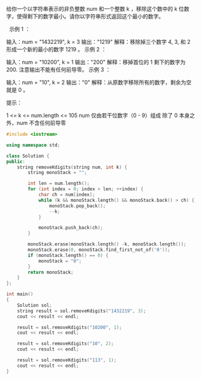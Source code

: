 给你一个以字符串表示的非负整数 num 和一个整数 k ，移除这个数中的 k 位数字，使得剩下的数字最小。请你以字符串形式返回这个最小的数字。

 
示例 1 ：

输入：num = "1432219", k = 3
输出："1219"
解释：移除掉三个数字 4, 3, 和 2 形成一个新的最小的数字 1219 。
示例 2 ：

输入：num = "10200", k = 1
输出："200"
解释：移掉首位的 1 剩下的数字为 200. 注意输出不能有任何前导零。
示例 3 ：

输入：num = "10", k = 2
输出："0"
解释：从原数字移除所有的数字，剩余为空就是 0 。
 

提示：

1 <= k <= num.length <= 105
num 仅由若干位数字（0 - 9）组成
除了 0 本身之外，num 不含任何前导零

~~~cpp
#include <iostream>

using namespace std;

class Solution {
public:
    string removeKdigits(string num, int k) {
        string monoStack = "";

        int len = num.length();
        for (int index = 0; index < len; ++index) {
            char ch = num[index];
            while (k && monoStack.length() && monoStack.back() > ch) {
                monoStack.pop_back();
                --k;
            }

            monoStack.push_back(ch);
        }

        monoStack.erase(monoStack.length() -k, monoStack.length());
        monoStack.erase(0, monoStack.find_first_not_of('0'));
        if (monoStack.length() == 0) {
            monoStack = "0";
        }
        return monoStack;
    }
};

int main()
{
    Solution sol;
    string result = sol.removeKdigits("1432219", 3);
    cout << result << endl;

    result = sol.removeKdigits("10200", 1);
    cout << result << endl;

    result = sol.removeKdigits("10", 2);
    cout << result << endl;

    result = sol.removeKdigits("113", 1);
    cout << result << endl;
}
~~~